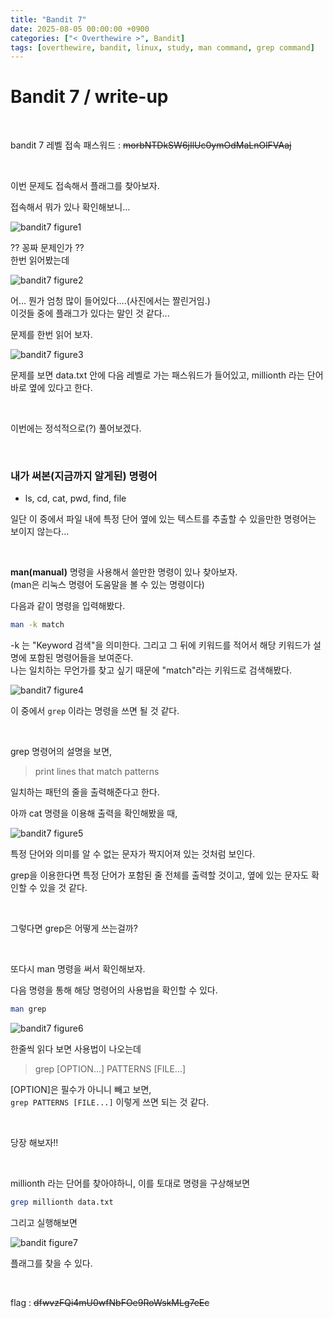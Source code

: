 ```yaml
---
title: "Bandit 7"
date: 2025-08-05 00:00:00 +0900
categories: ["< Overthewire >", Bandit]
tags: [overthewire, bandit, linux, study, man command, grep command]
---
```


# Bandit 7 / write-up

<br>

bandit 7 레벨 접속 패스워드 : ~~morbNTDkSW6jIlUc0ymOdMaLnOlFVAaj~~
    
<br>

이번 문제도 접속해서 플래그를 찾아보자.

접속해서 뭐가 있나 확인해보니…

![bandit7 figure1](/assets/img/bandit/2025-08-03-21-09-58.png)

?? 꽁짜 문제인가 ??  
한번 읽어봤는데

![bandit7 figure2](/assets/img/bandit/2025-08-03-21-11-49.png)

어... 뭔가 엄청 많이 들어있다....(사진에서는 짤린거임.)  
이것들 중에 플래그가 있다는 말인 것 같다...

문제를 한번 읽어 보자.

![bandit7 figure3](/assets/img/bandit/2025-08-03-21-12-59.png)

문제를 보면 data.txt 안에 다음 레벨로 가는 패스워드가 들어있고, millionth 라는 단어 바로 옆에 있다고 한다.

<br>

이번에는 정석적으로(?) 풀어보겠다.

<br>

### 내가 써본(지금까지 알게된) 명령어
- ls, cd, cat, pwd, find, file

일단 이 중에서 파일 내에 특정 단어 옆에 있는 텍스트를 추출할 수 있을만한 명령어는 보이지 않는다...

<br>

**man(manual)** 명령을 사용해서 쓸만한 명령이 있나 찾아보자.  
(man은 리눅스 명령어 도움말을 볼 수 있는 명령이다)

다음과 같이 명령을 입력해봤다.

```bash
man -k match
```
-k 는 "Keyword 검색"을 의미한다. 그리고 그 뒤에 키워드를 적어서 해당 키워드가 설명에 포함된 명령어들을 보여준다.  
나는 일치하는 무언가를 찾고 싶기 때문에 "match"라는 키워드로 검색해봤다.

![bandit7 figure4](/assets/img/bandit/2025-08-03-21-29-42.png)

이 중에서 `grep` 이라는 명령을 쓰면 될 것 같다.

<br>

grep 명령어의 설명을 보면,
> print lines that match patterns

일치하는 패턴의 줄을 출력해준다고 한다.

아까 cat 명령을 이용해 출력을 확인해봤을 때,

![bandit7 figure5](/assets/img/bandit/2025-08-03-21-34-43.png)

특정 단어와 의미를 알 수 없는 문자가 짝지어져 있는 것처럼 보인다.

grep을 이용한다면 특정 단어가 포함된 줄 전체를 출력할 것이고, 옆에 있는 문자도 확인할 수 있을 것 같다.

<br>

그렇다면 grep은 어떻게 쓰는걸까?

<br>

또다시 man 명령을 써서 확인해보자.

다음 명령을 통해 해당 명령어의 사용법을 확인할 수 있다.

```bash
man grep
```
![bandit7 figure6](/assets/img/bandit/2025-08-03-21-43-03.png)

한줄씩 읽다 보면 사용법이 나오는데
> grep [OPTION...] PATTERNS [FILE...]

\[OPTION\]은 필수가 아니니 빼고 보면,  
`grep PATTERNS [FILE...]` 이렇게 쓰면 되는 것 같다.

<br>

당장 해보자!!

<br>

millionth 라는 단어를 찾아야하니, 이를 토대로 명령을 구상해보면

```bash
grep millionth data.txt
```

그리고 실행해보면

![bandit figure7](/assets/img/bandit/2025-08-03-21-50-47.png)

플래그를 찾을 수 있다.

<br>

flag : ~~dfwvzFQi4mU0wfNbFOe9RoWskMLg7eEc~~